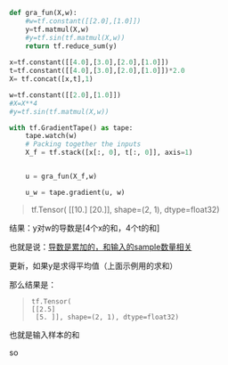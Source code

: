 ```python
def gra_fun(X,w):
    #w=tf.constant([[2.0],[1.0]])
    y=tf.matmul(X,w)
    #y=tf.sin(tf.matmul(X,w))
    return tf.reduce_sum(y)
    
x=tf.constant([[4.0],[3.0],[2.0],[1.0]])
t=tf.constant([[4.0],[3.0],[2.0],[1.0]])*2.0
X= tf.concat([x,t],1)

w=tf.constant([[2.0],[1.0]])
#X=X**4
#y=tf.sin(tf.matmul(X,w))

with tf.GradientTape() as tape:
    tape.watch(w)
    # Packing together the inputs
    X_f = tf.stack([x[:, 0], t[:, 0]], axis=1)


    u = gra_fun(X_f,w)

    u_w = tape.gradient(u, w)
```
> tf.Tensor(
[[10.]
 [20.]], shape=(2, 1), dtype=float32)

结果：y对w的导数是[4个x的和，4个t的和]

也就是说：<u>导数是累加的，和输入的sample数量相关</u>



更新，如果y是求得平均值（上面示例用的求和）

那么结果是：

> ```
> tf.Tensor(
> [[2.5]
>  [5. ]], shape=(2, 1), dtype=float32)
> ```

也就是输入样本的和



so